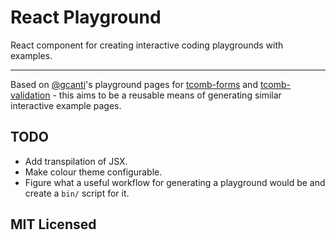# React Playground

React component for creating interactive coding playgrounds with examples.

----

Based on [@gcanti](https://github.com/gcanti)'s playground pages for
[tcomb-forms](http://gcanti.github.io/resources/tcomb-form/playground/playground.html) and
[tcomb-validation](https://gcanti.github.io/resources/tcomb-validation/playground/playground.html) -
this aims to be a reusable means of generating similar interactive example pages.

## TODO

* Add transpilation of JSX.
* Make colour theme configurable.
* Figure what a useful workflow for generating a playground would be and create
  a `bin/` script for it.

## MIT Licensed
